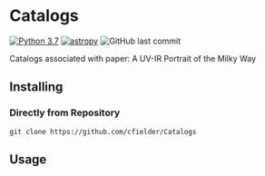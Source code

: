 # Catalogs
[![Python 3.7](https://img.shields.io/badge/python-v3.7-blue)](https://www.python.org/downloads/release/python-3710/)
[![astropy](http://img.shields.io/badge/powered%20by-AstroPy-orange.svg?style=flat)](http://www.astropy.org/)
![GitHub last commit](https://img.shields.io/github/last-commit/cfielder/Milky-Way-Analogs.svg)

Catalogs associated with paper: A UV-IR Portrait of the Milky Way

## Installing

### Directly from Repository

`git clone https://github.com/cfielder/Catalogs`

## Usage


